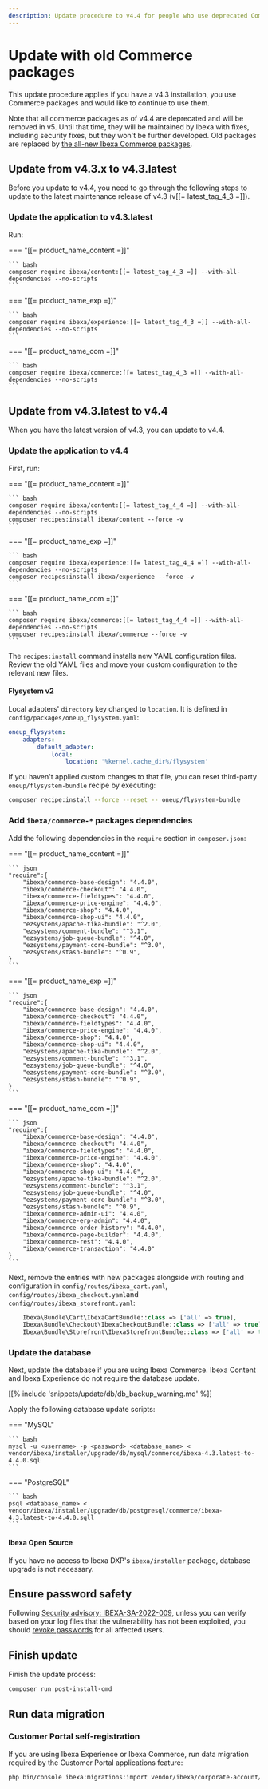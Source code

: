 ```yaml
---
description: Update procedure to v4.4 for people who use deprecated Commerce packages and want to keep them.
---
```


# Update with old Commerce packages

This update procedure applies if you have a v4.3 installation, you use Commerce packages and would like to continue to use them.

Note that all commerce packages as of v4.4 are deprecated and will be removed in v5.
Until that time, they will be maintained by Ibexa with fixes, including security fixes, but they won't be further developed.
Old packages are replaced by [the all-new Ibexa Commerce packages](ibexa_dxp_v4.4.md#all-new-ibexa-commerce-packages).

## Update from v4.3.x to v4.3.latest

Before you update to v4.4, you need to go through the following steps to update to the latest maintenance release of v4.3 (v[[= latest_tag_4_3 =]]).

### Update the application to v4.3.latest

Run:

=== "[[= product_name_content =]]"

    ``` bash
    composer require ibexa/content:[[= latest_tag_4_3 =]] --with-all-dependencies --no-scripts
    ```

=== "[[= product_name_exp =]]"

    ``` bash
    composer require ibexa/experience:[[= latest_tag_4_3 =]] --with-all-dependencies --no-scripts
    ```

=== "[[= product_name_com =]]"

    ``` bash
    composer require ibexa/commerce:[[= latest_tag_4_3 =]] --with-all-dependencies --no-scripts
    ```

## Update from v4.3.latest to v4.4

When you have the latest version of v4.3, you can update to v4.4.

### Update the application to v4.4

First, run:

=== "[[= product_name_content =]]"

    ``` bash
    composer require ibexa/content:[[= latest_tag_4_4 =]] --with-all-dependencies --no-scripts
    composer recipes:install ibexa/content --force -v
    ```

=== "[[= product_name_exp =]]"

    ``` bash
    composer require ibexa/experience:[[= latest_tag_4_4 =]] --with-all-dependencies --no-scripts
    composer recipes:install ibexa/experience --force -v
    ```

=== "[[= product_name_com =]]"

    ``` bash
    composer require ibexa/commerce:[[= latest_tag_4_4 =]] --with-all-dependencies --no-scripts
    composer recipes:install ibexa/commerce --force -v
    ```

The `recipes:install` command installs new YAML configuration files.
Review the old YAML files and move your custom configuration to the relevant new files.

#### Flysystem v2

Local adapters' `directory` key changed to `location`.
It is defined in `config/packages/oneup_flysystem.yaml`:

```yaml
oneup_flysystem:
    adapters:
        default_adapter:
            local:
                location: '%kernel.cache_dir%/flysystem'
```

If you haven't applied custom changes to that file,
you can reset third-party `oneup/flysystem-bundle` recipe by executing:

```bash
composer recipe:install --force --reset -- oneup/flysystem-bundle
```

### Add `ibexa/commerce-*` packages dependencies

Add the following dependencies in the `require` section in `composer.json`:

=== "[[= product_name_content =]]"

    ``` json
    "require":{
        "ibexa/commerce-base-design": "4.4.0",
        "ibexa/commerce-checkout": "4.4.0",
        "ibexa/commerce-fieldtypes": "4.4.0",
        "ibexa/commerce-price-engine": "4.4.0",
        "ibexa/commerce-shop": "4.4.0",
        "ibexa/commerce-shop-ui": "4.4.0",
        "ezsystems/apache-tika-bundle": "^2.0",
        "ezsystems/comment-bundle": "^3.1",
        "ezsystems/job-queue-bundle": "^4.0",
        "ezsystems/payment-core-bundle": "^3.0",
        "ezsystems/stash-bundle": "^0.9",
    }
    ```

=== "[[= product_name_exp =]]"

    ``` json
    "require":{
        "ibexa/commerce-base-design": "4.4.0",
        "ibexa/commerce-checkout": "4.4.0",
        "ibexa/commerce-fieldtypes": "4.4.0",
        "ibexa/commerce-price-engine": "4.4.0",
        "ibexa/commerce-shop": "4.4.0",
        "ibexa/commerce-shop-ui": "4.4.0",
        "ezsystems/apache-tika-bundle": "^2.0",
        "ezsystems/comment-bundle": "^3.1",
        "ezsystems/job-queue-bundle": "^4.0",
        "ezsystems/payment-core-bundle": "^3.0",
        "ezsystems/stash-bundle": "^0.9",
    }
    ```

=== "[[= product_name_com =]]"

    ``` json
    "require":{
        "ibexa/commerce-base-design": "4.4.0",
        "ibexa/commerce-checkout": "4.4.0",
        "ibexa/commerce-fieldtypes": "4.4.0",
        "ibexa/commerce-price-engine": "4.4.0",
        "ibexa/commerce-shop": "4.4.0",
        "ibexa/commerce-shop-ui": "4.4.0",
        "ezsystems/apache-tika-bundle": "^2.0",
        "ezsystems/comment-bundle": "^3.1",
        "ezsystems/job-queue-bundle": "^4.0",
        "ezsystems/payment-core-bundle": "^3.0",
        "ezsystems/stash-bundle": "^0.9",
        "ibexa/commerce-admin-ui": "4.4.0",
        "ibexa/commerce-erp-admin": "4.4.0",
        "ibexa/commerce-order-history": "4.4.0",
        "ibexa/commerce-page-builder": "4.4.0",
        "ibexa/commerce-rest": "4.4.0",
        "ibexa/commerce-transaction": "4.4.0"
    }
    ```

Next, remove the entries with new packages alongside with routing and configuration in `config/routes/ibexa_cart.yaml`, `config/routes/ibexa_checkout.yaml`and `config/routes/ibexa_storefront.yaml`:
```php
    Ibexa\Bundle\Cart\IbexaCartBundle::class => ['all' => true],
    Ibexa\Bundle\Checkout\IbexaCheckoutBundle::class => ['all' => true],
    Ibexa\Bundle\Storefront\IbexaStorefrontBundle::class => ['all' => true],
```

### Update the database

Next, update the database if you are using Ibexa Commerce.
Ibexa Content and Ibexa Experience do not require the database update.

[[% include 'snippets/update/db/db_backup_warning.md' %]]

Apply the following database update scripts:

=== "MySQL"

    ``` bash
    mysql -u <username> -p <password> <database_name> < vendor/ibexa/installer/upgrade/db/mysql/commerce/ibexa-4.3.latest-to-4.4.0.sql
    ```

=== "PostgreSQL"

    ``` bash
    psql <database_name> < vendor/ibexa/installer/upgrade/db/postgresql/commerce/ibexa-4.3.latest-to-4.4.0.sqll
    ```

#### Ibexa Open Source

If you have no access to Ibexa DXP's `ibexa/installer` package, database upgrade is not necessary.

## Ensure password safety

Following [Security advisory: IBEXA-SA-2022-009](https://developers.ibexa.co/security-advisories/ibexa-sa-2022-009-critical-vulnerabilities-in-graphql-role-assignment-ct-editing-and-drafts-tooltips),
unless you can verify based on your log files that the vulnerability has not been exploited,
you should [revoke passwords](https://doc.ibexa.co/en/latest/users/user_management/#revoking-passwords) for all affected users.

## Finish update

Finish the update process:

``` bash
composer run post-install-cmd
```

## Run data migration

### Customer Portal self-registration

If you are using Ibexa Experience or Ibexa Commerce,
run data migration required by the Customer Portal applications feature:

```bash
php bin/console ibexa:migrations:import vendor/ibexa/corporate-account/src/bundle/Resources/migrations/application_internal_fields.yaml --name=2022_11_07_22_46_application_internal_fields.yaml
```
